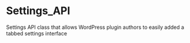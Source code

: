# Settings_API
Settings API class that allows WordPress plugin authors to easily added a tabbed settings interface
